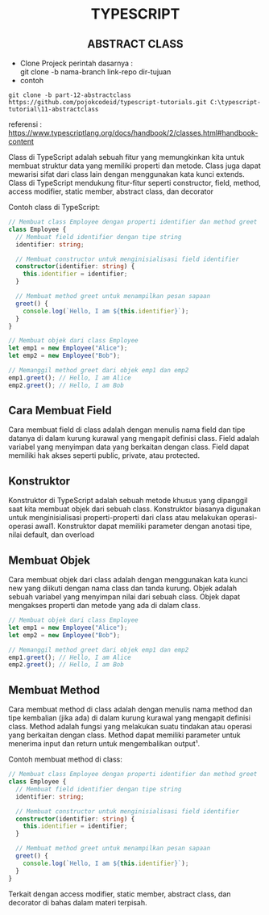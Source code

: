 <div align="center">
  
# TYPESCRIPT
## ABSTRACT CLASS

</div>

- Clone Projeck
  perintah dasarnya : <br>
  git clone -b nama-branch link-repo dir-tujuan
- contoh

```
git clone -b part-12-abstractclass https://github.com/pojokcodeid/typescript-tutorials.git C:\typescript-tutorial\11-abstractclass
```

referensi : <br>
https://www.typescriptlang.org/docs/handbook/2/classes.html#handbook-content

Class di TypeScript adalah sebuah fitur yang memungkinkan kita untuk membuat struktur data yang memiliki properti dan metode. Class juga dapat mewarisi sifat dari class lain dengan menggunakan kata kunci extends. Class di TypeScript mendukung fitur-fitur seperti constructor, field, method, access modifier, static member, abstract class, dan decorator

Contoh class di TypeScript:

```ts
// Membuat class Employee dengan properti identifier dan method greet
class Employee {
  // Membuat field identifier dengan tipe string
  identifier: string;

  // Membuat constructor untuk menginisialisasi field identifier
  constructor(identifier: string) {
    this.identifier = identifier;
  }

  // Membuat method greet untuk menampilkan pesan sapaan
  greet() {
    console.log(`Hello, I am ${this.identifier}`);
  }
}

// Membuat objek dari class Employee
let emp1 = new Employee("Alice");
let emp2 = new Employee("Bob");

// Memanggil method greet dari objek emp1 dan emp2
emp1.greet(); // Hello, I am Alice
emp2.greet(); // Hello, I am Bob
```

## Cara Membuat Field

Cara membuat field di class adalah dengan menulis nama field dan tipe datanya di dalam kurung kurawal yang mengapit definisi class. Field adalah variabel yang menyimpan data yang berkaitan dengan class. Field dapat memiliki hak akses seperti public, private, atau protected.

## Konstruktor

Konstruktor di TypeScript adalah sebuah metode khusus yang dipanggil saat kita membuat objek dari sebuah class. Konstruktor biasanya digunakan untuk menginisialisasi properti-properti dari class atau melakukan operasi-operasi awal1. Konstruktor dapat memiliki parameter dengan anotasi tipe, nilai default, dan overload

## Membuat Objek

Cara membuat objek dari class adalah dengan menggunakan kata kunci new yang diikuti dengan nama class dan tanda kurung. Objek adalah sebuah variabel yang menyimpan nilai dari sebuah class. Objek dapat mengakses properti dan metode yang ada di dalam class.

```ts
// Membuat objek dari class Employee
let emp1 = new Employee("Alice");
let emp2 = new Employee("Bob");

// Memanggil method greet dari objek emp1 dan emp2
emp1.greet(); // Hello, I am Alice
emp2.greet(); // Hello, I am Bob
```

## Membuat Method

Cara membuat method di class adalah dengan menulis nama method dan tipe kembalian (jika ada) di dalam kurung kurawal yang mengapit definisi class. Method adalah fungsi yang melakukan suatu tindakan atau operasi yang berkaitan dengan class. Method dapat memiliki parameter untuk menerima input dan return untuk mengembalikan output¹.

Contoh membuat method di class:

```typescript
// Membuat class Employee dengan properti identifier dan method greet
class Employee {
  // Membuat field identifier dengan tipe string
  identifier: string;

  // Membuat constructor untuk menginisialisasi field identifier
  constructor(identifier: string) {
    this.identifier = identifier;
  }

  // Membuat method greet untuk menampilkan pesan sapaan
  greet() {
    console.log(`Hello, I am ${this.identifier}`);
  }
}
```

Terkait dengan access modifier, static member, abstract class, dan decorator di bahas dalam materi terpisah.

